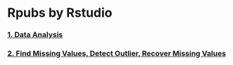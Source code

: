 # Rpubs by Rstudio



<h3><a href="https://rpubs.com/mdabusufian/986481">1. Data Analysis<a></h3>

<h3><a href="https://rpubs.com/mdabusufian/986498">2. Find Missing Values, Detect Outlier, Recover Missing Values<a></h3>
